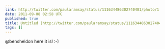```yaml
---
link: http://twitter.com/paularamsay/status/111634486302740481/photo/1
date: 2011-09-08 02:58 UTC
published: true
title: Untitled (http://twitter.com/paularamsay/status/111634486302740481/photo/1)
tags: []
---
```


@bensheldon here it is! :-)
